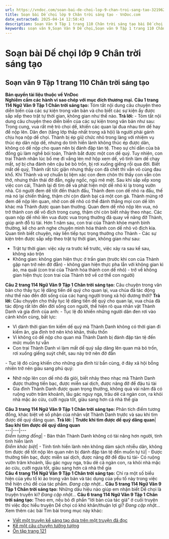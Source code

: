```yaml
---
url: https://vndoc.com/soan-bai-de-choi-lop-9-chan-troi-sang-tao-321962
title: Soạn bài Dế chọi lớp 9 Chân trời sáng tạo - VnDoc.com
date_extracted: 2025-04-14 12:58:43
description: Soạn Văn 9 Tập 1 trang 110 Chân trời sáng tạo bài Dế chọi gồm phần trả lời chi tiết, đầy đủ, bám sát các câu hỏi, yêu cầu trong SGK (chỉ có trên VnDoc). Mời các bạn tham khảo.
keywords: soạn văn 9,Soạn Văn 9 Dế chọi,Soạn văn 9 Tập 1 trang 110 Chân trời sáng tạo,Dế chọi lớp 9 Chân trời sáng tạo,Dế chọi trang 110 lớp 9,Soạn Văn 9 Dế chọi trời sáng tạo,Dế chọi Bồ Tùng Linh,văn 9,ngữ văn 9,soạn văn 9 chân trời sáng tạo,soạn văn 9 tập 1,giải văn 9,soạn ngữ văn 9,giải ngữ văn 9,giải sgk ngữ văn 9
---
```


# Soạn bài Dế chọi lớp 9 Chân trời sáng tạo
## **Soạn văn 9 Tập 1 trang 110 Chân trời sáng tạo**
**Bản quyền tài liệu thuộc về VnDoc**  
**Nghiêm cấm các hành vi sao chép với mục đích thương mại.**
**Câu 1 trang 114 Ngữ Văn 9 Tập 1 Chân trời sáng tạo:** Tóm tắt nội dung câu chuyện theo diễn biến của các sự kiện trong văn bản và cho biết các sự kiện ấy được sắp xếp theo trật tự thời gian, không gian như thế nào.
**Trả lời:**
\- Tóm tắt nội dung câu chuyện theo diễn biến của các sự kiện trong văn bản như sau:
Trong cung, vua rất mê trò chọi dế, khiến các quan lại đua nhau tìm dế hay để nộp lên. Dân đen \(tầng lớp thấp nhất trong xã hội\) là người phải gánh chịu họa nộp dế chọi. Thành bị ép giữ chức nhỏ trong làng với nhiệm vụ thúc ép dân nộp dế, nhưng do tính hiền lành không thúc ép được dân, không có dế nộp cho quan nên bị đánh đập tàn tệ. Theo sự chỉ dẫn của bà đồng gù làm nghề bói toán, Thành bắt được một con dế quý. Tuy nhiên, con trai Thành nhân lúc bố mẹ đi vắng lén mở hộp xem dế, vô tình làm dế chạy mất, sợ bị cha đánh nên cậu bé bỏ trốn, bị rơi xuống giếng rồi qua đời. Biết mất dế quý, Thành rất tức giận nhưng thấy con đã chết thì vẫn vô cùng đau khổ. Khi Thành và vợ chuẩn bị liệm xác con đem chôn thì thấy con vẫn còn thở, nhưng thần thái đờ đẫn, ngây ngốc, ngủ mê mệt. Sau khi sắp xếp xong việc con cái, Thành lại đi tìm dế và phát hiện một dế nhỏ kì lạ trong vườn nhà. Có người đem dế tốt đến thách đấu, Thành đem con dế nhỏ ra đấu, thế mà nó lại chiến thắng, thậm chí còn đánh bại cả một con gà. Thành mừng rỡ đem dế nộp lên quan, nhờ con dế nhỏ có thể đánh thắng mọi con dế lớn khác mà Thành được quan ban thưởng. Quan đem dế nhỏ nộp lên vua, nó trở thành con dế vô địch trong cung, thậm chí còn biết nhảy theo nhạc. Các quan nộp dế nhỏ lên vua được vua trọng thưởng đã quay về nâng đỡ Thành, giúp anh đỗ tú tài. Hơn 1 năm sau, con trai của Thành khỏe mạnh bình thường, kể cho anh nghe chuyện mình hóa thành con dế nhỏ vô địch kia. Quan tỉnh biết chuyện, này liền tiếp tục trọng thưởng cho Thành
\- Các sự kiện trên được sắp xếp theo trật tự thời gian, không gian như sau:
  * Trật tự thời gian: việc xảy ra trước kể trước, việc xảy ra sau kể sau, không xáo trộn
  * Không gian: không gian hiện thực ở trần gian \(trước khi con của Thành gặp nạn trở nên đờ đẫn\) - không gian hiện thực pha lẫn với không gian kì ảo, ma quái \(con trai của Thành hóa thành con dế nhỏ\) - trở về không gian hiện thực \(con trai của Thành trở về cơ thể con người\)

**Câu 2 trang 114 Ngữ Văn 9 Tập 1 Chân trời sáng tạo:** Câu chuyện trong văn bản cho thấy tục lệ dâng tiến dế quý cho quan lại, vua chúa đã tác động như thế nào đến đời sống của các hạng người trong xã hội đương thời?
**Trả lời:**
Câu chuyện cho thấy tục lệ dâng tiến dế quý cho quan lại, vua chúa đã tác động rất lớn đến đời sống con người, thể hiện rõ qua nhân vật Thành Danh và gia đình của anh:
\- Tục lệ đó khiến những người dân đen rơi vào cảnh khốn cùng, bất lực:
  * Vì dành thời gian tìm kiếm dế quý mà Thành Danh không có thời gian đi kiếm ăn, gia đình trở nên khó khăn, thiếu thốn
  * Vì không có dế nộp cho quan mà Thành Danh bị đánh đập tàn tệ đến mức muốn tự vẫn
  * Con trai Thành Danh vì làm mất dế quý sắp dâng lên quan mà bỏ trốn, rơi xuống giếng suýt chết, sau này trở nên đờ đẫn

\- Tục lệ đó cũng khiến cho những gia đình từ bần cùng, ở đáy xã hội bỗng nhiên trở nên giàu sang phú quý:
  * Nhờ nộp lên con dế nhỏ đá giỏi, biết nhảy theo nhạc mà Thành Danh được thưởng tiền bạc, được miễn sai dịch, được nâng đỡ để đậu tú tài
  * Gia đình Thành Danh được quan trọng thưởng, không quá vài năm đã có ruộng vườn trăm khoảnh, lầu gác nguy nga, trâu dê cả ngàn con, ra khỏi nhà mặc áo cừu, cưỡi ngựa tốt, giàu sang hơn cả nhà thế gia

**Câu 3 trang 114 Ngữ Văn 9 Tập 1 Chân trời sáng tạo:** Phân tích điểm tương đồng, khác biệt về số phận của nhân vật Thành Danh trước và sau khi tìm được dế quý dâng quan.
**Trả lời:**
| **Trước khi tìm được dế quý dâng quan**| **Sau khi tìm được dế quý dâng quan**  
---|---|---  
 _Điểm tương đồng_|  \- Bản thân Thành Danh không có tài năng hơn người, tính tình hiền lành  
 _Điểm khác biệt_|  \- Tính tình hiền lành nên không dám sách nhiễu dân, không tìm được dế tốt nộp lên quan nên bị đánh đập tàn tệ đến muốn tự tử| \- Được thưởng tiền bạc, được miễn sai dịch, được nâng đỡ để đậu tú tài\- Có ruộng vườn trăm khoảnh, lầu gác nguy nga, trâu dê cả ngàn con, ra khỏi nhà mặc áo cừu, cưỡi ngựa tốt, giàu sang hơn cả nhà thế gia  
**Câu 4 trang 114 Ngữ Văn 9 Tập 1 Chân trời sáng tạo:** Chỉ ra một số biểu hiện của yếu tố kì ảo trong văn bản và tác dụng của yếu tố này trong việc thể hiện chủ đề của tác phẩm.
_Đang cập nhật..._
**Câu 5 trang 114 Ngữ Văn 9 Tập 1 Chân trời sáng tạo:** Những dấu hiệu nào giúp em nhận biết Dế chọi là truyện truyền kì?
_Đang cập nhật..._
**Câu 6 trang 114 Ngữ Văn 9 Tập 1 Chân trời sáng tạo:** Theo em, nếu bỏ đi phần “lời bàn của tác giả” ở cuối truyện thì việc đọc hiểu truyện Dế chọi có khó khăn/thuận lợi gì?
_Đang cập nhật..._
Xem thêm các bài Tìm bài trong mục này khác:
  * [Viết một truyện kể sáng tạo dựa trên một truyện đã đọc](</soan-bai-viet-mot-truyen-ke-sang-tao-dua-tren-mot-truyen-da-doc-lop-9-chan-troi-sang-tao-321967>)
  * [Kể một câu chuyện tưởng tượng](</soan-bai-ke-mot-cau-chuyen-tuong-tuong-lop-9-chan-troi-sang-tao-321968>)
  * [Ôn tập trang 121](</soan-bai-on-tap-trang-121-lop-9-tap-1-chan-troi-sang-tao-321973>)


